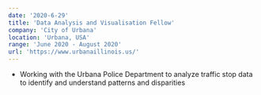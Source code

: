 ```yaml
---
date: '2020-6-29'
title: 'Data Analysis and Visualisation Fellow'
company: 'City of Urbana'
location: 'Urbana, USA'
range: 'June 2020 - August 2020'
url: 'https://www.urbanaillinois.us/'
---
```


- Working with the Urbana Police Department to analyze traffic stop data to identify and understand patterns and disparities
